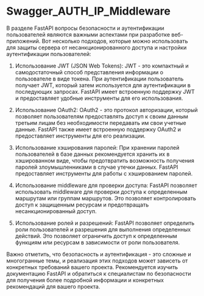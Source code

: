# Swagger_AUTH_IP_Middleware


В разделе FastAPI вопросы безопасности и аутентификации пользователей являются важными аспектами при разработке веб-приложений. Вот несколько подходов, которые можно использовать для защиты сервера от несанкционированного доступа и настройки аутентификации пользователей:

1. Использование JWT (JSON Web Tokens): JWT - это компактный и самодостаточный способ представления информации о пользователе в виде токена. При аутентификации пользователь получает JWT, который затем используется для аутентификации в последующих запросах. FastAPI имеет встроенную поддержку JWT и предоставляет удобные инструменты для его использования.

2. Использование OAuth2: OAuth2 - это протокол авторизации, который позволяет пользователям предоставлять доступ к своим данным третьим лицам без необходимости передавать им свои учетные данные. FastAPI также имеет встроенную поддержку OAuth2 и предоставляет инструменты для его реализации.

3. Использование хэширования паролей: При хранении паролей пользователей в базе данных рекомендуется хранить их в хэшированном виде, чтобы предотвратить возможность получения паролей злоумышленниками в случае утечки данных. FastAPI предоставляет инструменты для работы с хэшированием паролей.

4. Использование middleware для проверки доступа: FastAPI позволяет использовать middleware для проверки доступа к определенным маршрутам или группам маршрутов. Это позволяет контролировать доступ к защищенным ресурсам и предотвращать несанкционированный доступ.

5. Использование ролей и разрешений: FastAPI позволяет определить роли пользователей и разрешения для выполнения определенных действий. Это позволяет ограничить доступ к определенным функциям или ресурсам в зависимости от роли пользователя.

Важно отметить, что безопасность и аутентификация - это сложные и многогранные темы, и реализация этих подходов может зависеть от конкретных требований вашего проекта. Рекомендуется изучить документацию FastAPI и обратиться к специалистам по безопасности для получения более подробной информации и конкретных рекомендаций для вашего проекта.
